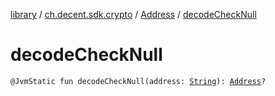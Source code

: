 [library](../../index.md) / [ch.decent.sdk.crypto](../index.md) / [Address](index.md) / [decodeCheckNull](./decode-check-null.md)

# decodeCheckNull

`@JvmStatic fun decodeCheckNull(address: `[`String`](https://kotlinlang.org/api/latest/jvm/stdlib/kotlin/-string/index.html)`): `[`Address`](index.md)`?`